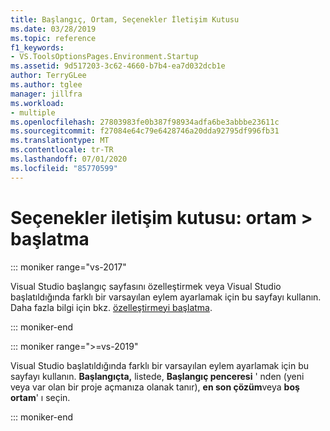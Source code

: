 ```yaml
---
title: Başlangıç, Ortam, Seçenekler İletişim Kutusu
ms.date: 03/28/2019
ms.topic: reference
f1_keywords:
- VS.ToolsOptionsPages.Environment.Startup
ms.assetid: 9d517203-3c62-4660-b7b4-ea7d032dcb1e
author: TerryGLee
ms.author: tglee
manager: jillfra
ms.workload:
- multiple
ms.openlocfilehash: 27803983fe0b387f98934adfa6be3abbbe23611c
ms.sourcegitcommit: f27084e64c79e6428746a20dda92795df996fb31
ms.translationtype: MT
ms.contentlocale: tr-TR
ms.lasthandoff: 07/01/2020
ms.locfileid: "85770599"
---
```

# <a name="options-dialog-box-environment--startup"></a>Seçenekler iletişim kutusu: ortam \> başlatma

::: moniker range="vs-2017"

Visual Studio başlangıç sayfasını özelleştirmek veya Visual Studio başlatıldığında farklı bir varsayılan eylem ayarlamak için bu sayfayı kullanın. Daha fazla bilgi için bkz. [özelleştirmeyi başlatma](../../ide/customizing-the-start-page-for-visual-studio.md).

::: moniker-end

::: moniker range=">=vs-2019"

Visual Studio başlatıldığında farklı bir varsayılan eylem ayarlamak için bu sayfayı kullanın. **Başlangıçta,** listede, **Başlangıç penceresi** ' nden (yeni veya var olan bir proje açmanıza olanak tanır), **en son çözüm**veya **boş ortam**' ı seçin.

::: moniker-end